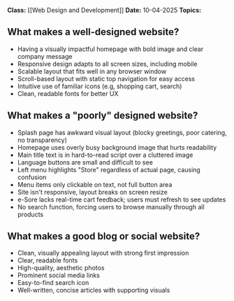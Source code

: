 **Class:** [[Web Design and Development]]
**Date:** 10-04-2025
**Topics:**

## What makes a well-designed website?
- Having a visually impactful homepage with bold image and clear company message
- Responsive design adapts to all screen sizes, including mobile
- Scalable layout that fits well in any browser window
- Scroll-based layout with static top navigation for easy access
- Intuitive use of familiar icons (e.g, shopping cart, search)
- Clean, readable fonts for better UX

## What makes a "poorly" designed website?
- Splash page has awkward visual layout (blocky greetings, poor catering, no transparency)
- Homepage uses overly busy background image that hurts readability
- Main title text is in hard-to-read script over a cluttered image
- Language buttons are small and difficult to see
- Left menu highlights "Store" regardless of actual page, causing confusion
- Menu items only clickable on text, not full button area
- Site isn't responsive, layout breaks on screen resize
- e-Sore lacks real-time cart feedback; users must refresh to see updates
- No search function, forcing users to browse manually through all products

## What makes a good blog or social website?
- Clean, visually appealing layout with strong first impression
- Clear, readable fonts
- High-quality, aesthetic photos
- Prominent social media links
- Easy-to-find search icon
- Well-written, concise articles with supporting visuals
